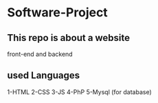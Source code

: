 # Software-Project
## This repo is about a website
  front-end and backend
  
## used Languages
  1-HTML
  2-CSS
  3-JS
  4-PhP
  5-Mysql (for database)
